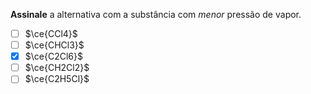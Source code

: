 **Assinale** a alternativa com a substância com *menor* pressão de vapor.

- [ ] $\ce{CCl4}$
- [ ] $\ce{CHCl3}$
- [x] $\ce{C2Cl6}$ 
- [ ] $\ce{CH2Cl2}$
- [ ] $\ce{C2H5Cl}$   